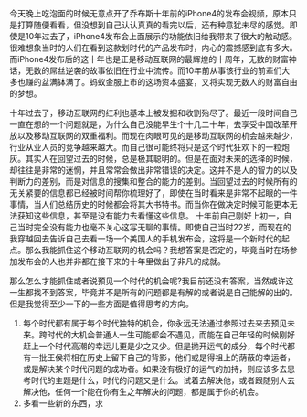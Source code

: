 
今天晚上吃泡面的时候无意点开了乔布斯十年前的iPhone4的发布会视频，原本只是打算随便看看，但没想到自己认认真真的看完以后，还有种意犹未尽的感觉。即使是10年过去了，iPhone4发布会上面展示的功能依旧给我带来了很大的触动感。很难想象当时的人们在看到这款划时代的产品发布时，内心的震撼感到底有多大。而iPhone4发布后的这十年也是正是移动互联网的最辉煌的十周年，无数的财富神话，无数的屌丝逆袭的故事依旧在行业中流传。而10年前从事该行业的前辈们大多也赚的盆满钵满了。蚂蚁金服上市的这场资本盛宴，又将实现无数人的财富自由的梦想。

十年过去了，移动互联网的红利也基本上被发掘和收割殆尽了。最近一段时间自己一直在想的一个问题就是，为什么自己没能早生个十几二十年，去享受中国改革开放以及移动互联网的双重福利。而现在肉眼可见的是移动互联网的机会越来越少，行业从业人员的竞争越来越大。而自己很可能终将只是这个时代狂欢下的一粒炮灰。其实人在回望过去的时候，总是极其聪明的。但是在面对未来的选择的时候，却往往是非常的迷惘，并且常常会做出非常错误的决定。这并不是人的智力的以及判断力的差别，而是对信息的搜集和整合的能力的差别。当回望过去的时候所有的无关紧要的信息都已经被时间帮你梳理好了，即使在当时看来是非常不起眼的一件事情，当人们总结历史的时候都会将其大书特书。而当你在做决定时候可能更本无法获知这些信息，甚至是没有能力去看懂这些信息。
十年前自己刚好上初一，自己当时完全没有能力也毫不关心这写无聊的事情。即使自己当时22岁，而现在的我穿越回去告诉自己去看一场一个美国人的手机发布会，这将是一个新时代的起点。那么我能抓住这个移动互联网的机会吗？我想答案是否定的，毕竟当时在场参加发布会的人也并非都在接下来的十年里做出了非凡的成就。

那么怎么才能抓住或者说预见一个时代的机会呢?我目前还没有答案，当然或许这一生都找不到答案，毕竟并不是所有的问题都是有解的或者说是自己能解的出的。但是我觉得至少一下的一些方面是值得思考的方向。

1. 每个时代都有属于每个时代独特的机会，你永远无法通过参照过去来去预见未来。跨时代的大机会普通人一生可能都会不遇见，而能在自己年轻的时候刚好赶上一个时代高潮的幸运儿更是少之又少。但是抛开运气的成分，每个时代都有一批王侯将相在历史上留下自己的背影，他们或是得祖上的荫蔽的幸运者，或是解决某个时代问题的成功者。如果没有极好的运气的加持，则应该多去思考时代的主题是什么，时代的问题又是什么。试着去解决他，或者跟随别人去解决他，任何一个能在你有生之年解决的问题，都是属于你的机会。
2. 多看一些新的东西，求
